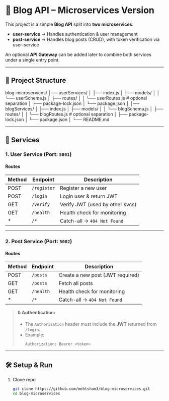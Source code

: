 # 📝 Blog API – Microservices Version

This project is a simple **Blog API** split into **two microservices**:

- **user-service** → Handles authentication & user management
- **post-service** → Handles blog posts (CRUD), with token verification via user-service

An optional **API Gateway** can be added later to combine both services under a single entry point.

---

## 📂 Project Structure

blog-microservices/
│── userServices/
│ ├── index.js
│ ├── models/
│ │ └── userSchema.js
│ ├── routes/
│ │ └── userRoutes.js # optional separation
│ ├── package-lock.json
│ └── package.json
│
│── blogServices/
│ ├── index.js
│ ├── models/
│ │ └── blogSchema.js
│ ├── routes/
│ │ └── blogRoutes.js # optional separation
│ ├── package-lock.json
│ └── package.json
│
└── README.md

---

## 🚀 Services

### 1. **User Service** (Port: `5001`)

#### Routes

| Method | Endpoint    | Description                     |
| ------ | ----------- | ------------------------------- |
| POST   | `/register` | Register a new user             |
| POST   | `/login`    | Login user & return JWT         |
| GET    | `/verify`   | Verify JWT (used by other svcs) |
| GET    | `/health`   | Health check for monitoring     |
| \*     | `/*`        | Catch-all → `404 Not Found`     |

---

### 2. **Post Service** (Port: `5002`)

#### Routes

| Method | Endpoint  | Description                      |
| ------ | --------- | -------------------------------- |
| POST   | `/posts`  | Create a new post (JWT required) |
| GET    | `/posts`  | Fetch all posts                  |
| GET    | `/health` | Health check for monitoring      |
| \*     | `/*`      | Catch-all → `404 Not Found`      |

> 🔒 **Authentication:**
>
> - The `Authorization` header must include the **JWT** returned from `/login`.
> - Example:
>   ```http
>   Authorization: Bearer <token>
>   ```

---

## 🛠️ Setup & Run

1. Clone repo
   ```bash
   git clone https://github.com/mehtsham3/blog-microservices.git
   cd blog-microservices
   ```
